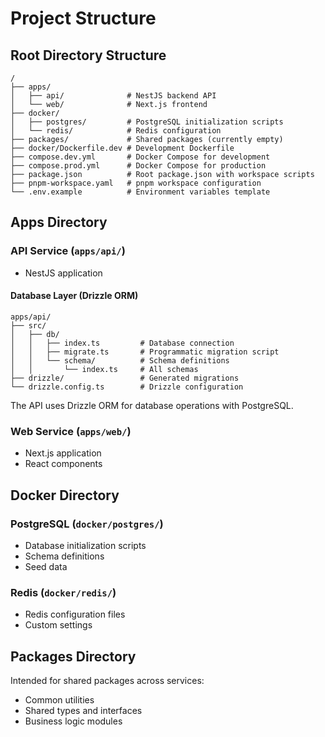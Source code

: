 # Project Structure

## Root Directory Structure

```plaintext
/
├── apps/
│   ├── api/              # NestJS backend API
│   └── web/              # Next.js frontend
├── docker/
│   ├── postgres/         # PostgreSQL initialization scripts
│   └── redis/            # Redis configuration
├── packages/             # Shared packages (currently empty)
├── docker/Dockerfile.dev # Development Dockerfile
├── compose.dev.yml       # Docker Compose for development
├── compose.prod.yml      # Docker Compose for production
├── package.json          # Root package.json with workspace scripts
├── pnpm-workspace.yaml   # pnpm workspace configuration
└── .env.example          # Environment variables template
```

## Apps Directory

### API Service (`apps/api/`)

- NestJS application

#### Database Layer (Drizzle ORM)

```plaintext
apps/api/
├── src/
│   ├── db/
│   │   ├── index.ts         # Database connection
│   │   ├── migrate.ts       # Programmatic migration script
│   │   └── schema/          # Schema definitions
│   │       └── index.ts     # All schemas
├── drizzle/                 # Generated migrations
└── drizzle.config.ts        # Drizzle configuration
```

The API uses Drizzle ORM for database operations with PostgreSQL.

### Web Service (`apps/web/`)

- Next.js application
- React components

## Docker Directory

### PostgreSQL (`docker/postgres/`)

- Database initialization scripts
- Schema definitions
- Seed data

### Redis (`docker/redis/`)

- Redis configuration files
- Custom settings

## Packages Directory

Intended for shared packages across services:

- Common utilities
- Shared types and interfaces
- Business logic modules
